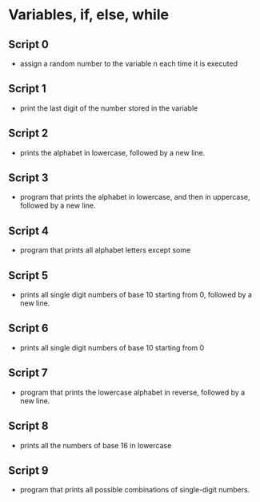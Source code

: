 # Variables, if, else, while

## Script 0
- assign a random number to the variable n each time it is executed

## Script 1
- print the last digit of the number stored in the variable

## Script 2
- prints the alphabet in lowercase, followed by a new line.

## Script 3
- program that prints the alphabet in lowercase, and then in uppercase, followed by a new line.

## Script 4
- program that prints all alphabet letters except some

## Script 5
-  prints all single digit numbers of base 10 starting from 0, followed by a new line.

## Script 6
- prints all single digit numbers of base 10 starting from 0

## Script 7
- program that prints the lowercase alphabet in reverse, followed by a new line.

## Script 8
- prints all the numbers of base 16 in lowercase

## Script 9
-  program that prints all possible combinations of single-digit numbers. 
